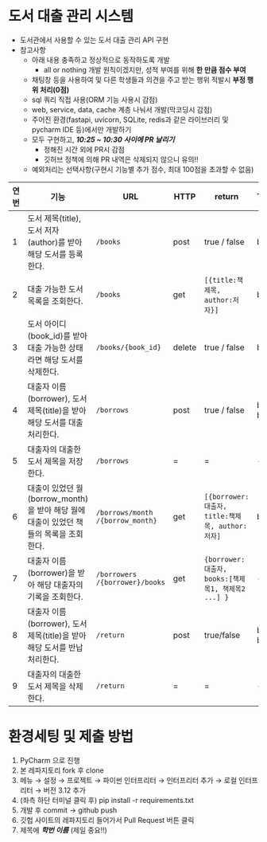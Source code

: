 # 도서 대출 관리 시스템
* 도서관에서 사용할 수 있는 도서 대출 관리 API 구현
* 참고사항
  * 아래 내용 충족하고 정상적으로 동작하도록 개발
    * all or nothing 개발 원칙이겠지만, 성적 부여를 위해 **한 만큼 점수 부여**
  * 채팅창 등을 사용하여 및 다른 학생들과 의견을 주고 받는 행위 적발시 **부정 행위 처리(0점)**
  * sql 쿼리 직접 사용(ORM 기능 사용시 감점)
  * web, service, data, cache 계층 나눠서 개발(막코딩시 감점)
  * 주어진 환경(fastapi, uvicorn, SQLite, redis과 같은 라이브러리 및 pycharm IDE 등)에서만 개발하기
  * 모두 구현하고, ***10:25 ~ 10:30 사이에 PR 날리기***
    * 정해진 시간 외에 PR시 감점
    * 깃허브 정책에 의해 PR 내역은 삭제되지 않으니 유의!!
  * 예외처리는 선택사항(구현시 기능별 추가 점수, 최대 100점을 초과할 수 없음)

| 연번 | 기능                                                      | URL                                   | HTTP   | return                                    | TABLE(SQLite)     | KEY(Redis)                  |
|----|---------------------------------------------------------|---------------------------------------|--------|-------------------------------------------|-------------------|-----------------------------|
| 1  | 도서 제목(title), 도서 저자(author)를 받아 해당 도서를 등록한다.            | `/books`                              | post   | true / false                              | books             | -                           |
| 2  | 대출 가능한 도서 목록을 조회한다.                                     | `/books`                              | get    | `[{title:책제목, author:저자}]`                | books             | -                           |
| 3  | 도서 아이디(book_id)를 받아 대출 가능한 상태라면 해당 도서를 삭제한다.            | `/books/{book_id}`                    | delete | true / false                              | books             | -                           |
| 4  | 대출자 이름(borrower), 도서 제목(title)을 받아 해당 도서를 대출 처리한다.      | `/borrows`                            | post   | true / false                              | books, borrowings | -                           |
| 5  | 대출자의 대출한 도서 제목을 저장한다.                                | `/borrows`                            | =      | =                                         | -                 | `borrower:{borrower}:books` |
| 6  | 대출이 있었던 월(borrow_month)을 받아 해당 월에 대출이 있었던 책들의 목록을 조회한다. | `/borrows/month`<br>`/{borrow_month}` | get    | `[{borrower: 대출자, title:책제목, author:저자]`  | borrowings        | -                           |
| 7  | 대출자 이름(borrower)을 받아 해당 대출자의 기록을 조회한다.                  | `/borrowers`<br>`/{borrower}/books`   | get    | `{borrower:대출자, books:[책제목1, 책제목2 ...] }` | -                 | `borrower:{borrower}:books`                |
| 8  | 대출자 이름(borrower), 도서 제목(title)을 받아 해당 도서를 반납 처리한다.      | `/return`                             | post   | true/false                                | book, borrowings |  - |
| 9  | 대출자의 대출한 도서 제목을 삭제한다.                                   | `/return`                             | =      | =                                         | -                 | `borrower:{borrower}:books`                |
         

# 환경세팅 및 제출 방법
1. PyCharm 으로 진행
2. 본 레파지토리 fork 후 clone
3. 메뉴 → 설정 → 프로젝트 → 파이썬 인터프리터 → 인터프리터 추가 → 로컬 인터프리터 → 버전 3.12 추가
4. (좌측 하단 터미널 클릭 후) pip install -r requirements.txt
5. 개발 후 commit → github push
6. 깃헙 사이트의 레파지토리 들어가서 Pull Request 버튼 클릭
7. 제목에 ***학번 이름*** (제일 중요!!)